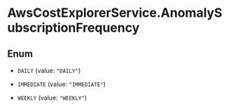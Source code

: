 # AwsCostExplorerService.AnomalySubscriptionFrequency

## Enum


* `DAILY` (value: `"DAILY"`)

* `IMMEDIATE` (value: `"IMMEDIATE"`)

* `WEEKLY` (value: `"WEEKLY"`)


